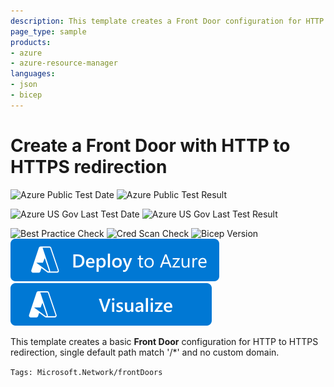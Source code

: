 ```yaml
---
description: This template creates a Front Door configuration for HTTP to HTTPS redirection.
page_type: sample
products:
- azure
- azure-resource-manager
languages:
- json
- bicep
---
```

# Create a Front Door with HTTP to HTTPS redirection

![Azure Public Test Date](https://azurequickstartsservice.blob.core.windows.net/badges/quickstarts/microsoft.network/front-door-create-redirect/PublicLastTestDate.svg)
![Azure Public Test Result](https://azurequickstartsservice.blob.core.windows.net/badges/quickstarts/microsoft.network/front-door-create-redirect/PublicDeployment.svg)

![Azure US Gov Last Test Date](https://azurequickstartsservice.blob.core.windows.net/badges/quickstarts/microsoft.network/front-door-create-redirect/FairfaxLastTestDate.svg)
![Azure US Gov Last Test Result](https://azurequickstartsservice.blob.core.windows.net/badges/quickstarts/microsoft.network/front-door-create-redirect/FairfaxDeployment.svg)

![Best Practice Check](https://azurequickstartsservice.blob.core.windows.net/badges/quickstarts/microsoft.network/front-door-create-redirect/BestPracticeResult.svg)
![Cred Scan Check](https://azurequickstartsservice.blob.core.windows.net/badges/quickstarts/microsoft.network/front-door-create-redirect/CredScanResult.svg)
![Bicep Version](https://azurequickstartsservice.blob.core.windows.net/badges/quickstarts/microsoft.network/front-door-create-redirect/BicepVersion.svg)
[![Deploy To Azure](https://raw.githubusercontent.com/Azure/azure-quickstart-templates/master/1-CONTRIBUTION-GUIDE/images/deploytoazure.svg?sanitize=true)](https://portal.azure.com/#create/Microsoft.Template/uri/https%3A%2F%2Fraw.githubusercontent.com%2FAzure%2Fazure-quickstart-templates%2Fmaster%2Fquickstarts%2Fmicrosoft.network%2Ffront-door-create-redirect%2Fazuredeploy.json)  [![Visualize](https://raw.githubusercontent.com/Azure/azure-quickstart-templates/master/1-CONTRIBUTION-GUIDE/images/visualizebutton.svg?sanitize=true)](http://armviz.io/#/?load=https%3A%2F%2Fraw.githubusercontent.com%2FAzure%2Fazure-quickstart-templates%2Fmaster%2Fquickstarts%2Fmicrosoft.network%2Ffront-door-create-redirect%2Fazuredeploy.json)

This template creates a basic **Front Door** configuration for HTTP to HTTPS redirection, single default path match '/*' and no custom domain.

`Tags: Microsoft.Network/frontDoors`
